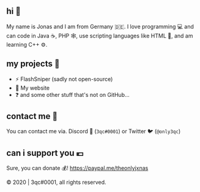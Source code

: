## hi 👋
My name is Jonas and I am from Germany 🇩🇪. I love programming 💻 and can code in Java ☕, PHP 🕸️, use scripting languages like HTML 📜, and am learning C++ ⚙️.
## my projects 🚧
 - ⚡ FlashSniper (sadly not open-source)
 - 👦 My website
 - ❓ and some other stuff that's not on GitHub...
## contact me 📝
You can contact me via. Discord 💬 (`3qc#0001`) or Twitter 🐦 (`@only3qc`)
## can i support you 💶
Sure, you can donate 💰! https://paypal.me/theonlyjxnas

©️ 2020 | 3qc#0001, all rights reserved.
